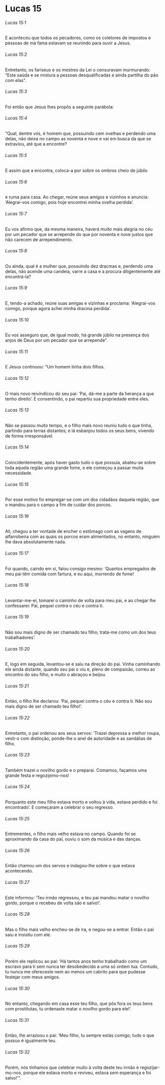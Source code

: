 # Lucas 15

###### Lucas 15:1

E aconteceu que todos os pecadores, como os coletores de impostos e pessoas de má fama estavam se reunindo para ouvir a Jesus.

###### Lucas 15:2

Entretanto, os fariseus e os mestres da Lei o censuravam murmurando: “Este saúda e se mistura a pessoas desqualificadas e ainda partilha do pão com elas”.

###### Lucas 15:3

Foi então que Jesus lhes propôs a seguinte parábola:

###### Lucas 15:4

“Qual, dentre vós, é homem que, possuindo cem ovelhas e perdendo uma delas, não deixa no campo as noventa e nove e vai em busca da que se extraviou, até que a encontre?

###### Lucas 15:5

E assim que a encontra, coloca-a por sobre os ombros cheio de júbilo

###### Lucas 15:6

e ruma para casa. Ao chegar, reúne seus amigos e vizinhos e anuncia: ‘Alegrai-vos comigo, pois hoje encontrei minha ovelha perdida’.

###### Lucas 15:7

Eu vos afirmo que, da mesma maneira, haverá muito mais alegria no céu por um pecador que se arrepende do que por noventa e nove justos que não carecem de arrependimento.

###### Lucas 15:8

Ou ainda, qual é a mulher que, possuindo dez dracmas e, perdendo uma delas, não acende uma candeia, varre a casa e a procura diligentemente até encontrá-la?

###### Lucas 15:9

E, tendo-a achado, reúne suas amigas e vizinhas e proclama: ‘Alegrai-vos comigo, porque agora achei minha dracma perdida’.

###### Lucas 15:10

Eu vos asseguro que, de igual modo, há grande júbilo na presença dos anjos de Deus por um pecador que se arrepende”.

###### Lucas 15:11

E Jesus continuou: “Um homem tinha dois filhos.

###### Lucas 15:12

O mais novo reivindicou do seu pai: ‘Pai, dá-me a parte da herança a que tenho direito’. E consentindo, o pai repartiu sua propriedade entre eles.

###### Lucas 15:13

Não se passou muito tempo, e o filho mais novo reuniu tudo o que tinha, partindo para terras distantes; e lá esbanjou todos os seus bens, vivendo de forma irresponsável.

###### Lucas 15:14

Coincidentemente, após haver gasto tudo o que possuía, abateu-se sobre toda aquela região uma grande fome, e ele começou a passar muita necessidade.

###### Lucas 15:15

Por esse motivo foi empregar-se com um dos cidadãos daquela região, que o mandou para o campo a fim de cuidar dos porcos.

###### Lucas 15:16

Ali, chegou a ter vontade de encher o estômago com as vagens de alfarrobeira com as quais os porcos eram alimentados, no entanto, ninguém lhe dava absolutamente nada.

###### Lucas 15:17

Foi quando, caindo em si, falou consigo mesmo: ‘Quantos empregados de meu pai têm comida com fartura, e eu aqui, morrendo de fome!

###### Lucas 15:18

Levantar-me-ei, tomarei o caminho de volta para meu pai, e ao chegar lhe confessarei: Pai, pequei contra o céu e contra ti.

###### Lucas 15:19

Não sou mais digno de ser chamado teu filho; trata-me como um dos teus trabalhadores’.

###### Lucas 15:20

E, logo em seguida, levantou-se e saiu na direção do pai. Vinha caminhando ele ainda distante, quando seu pai o viu e, pleno de compaixão, correu ao encontro do seu filho, e muito o abraçou e beijou.

###### Lucas 15:21

Então, o filho lhe declarou: ‘Pai, pequei contra o céu e contra ti. Não sou mais digno de ser chamado teu filho!’.

###### Lucas 15:22

Entretanto, o pai ordenou aos seus servos: ‘Trazei depressa a melhor roupa, vesti-o com distinção, ponde-lhe o anel de autoridade e as sandálias de filho.

###### Lucas 15:23

Também trazei o novilho gordo e o preparai. Comamos, façamos uma grande festa e regozijemo-nos!

###### Lucas 15:24

Porquanto este meu filho estava morto e voltou à vida, estava perdido e foi encontrado’. E começaram a celebrar o seu regresso.

###### Lucas 15:25

Entrementes, o filho mais velho estava no campo. Quando foi se aproximando da casa do pai, ouviu o som da música e das danças.

###### Lucas 15:26

Então chamou um dos servos e indagou-lhe sobre o que estava acontecendo.

###### Lucas 15:27

Este informou: ‘Teu irmão regressou, e teu pai mandou matar o novilho gordo, porque o recebeu de volta são e salvo!’.

###### Lucas 15:28

Mas o filho mais velho encheu-se de ira, e negou-se a entrar. Então o pai saiu e insistiu com ele.

###### Lucas 15:29

Porém ele replicou ao pai: ‘Há tantos anos tenho trabalhado como um escravo para ti sem nunca ter desobedecido a uma só ordem tua. Contudo, tu nunca me ofereceste nem ao menos um cabrito para que pudesse festejar com meus amigos.

###### Lucas 15:30

No entanto, chegando em casa esse teu filho, que pôs fora os teus bens com prostitutas, tu ordenaste matar o novilho gordo para ele!’.

###### Lucas 15:31

Então, lhe arrazoou o pai: ‘Meu filho, tu sempre estás comigo; tudo o que possuo é igualmente teu.

###### Lucas 15:32

Porém, nós tínhamos que celebrar muito à volta deste teu irmão e regozijar-mo-nos, porque ele estava morto e reviveu, estava sem esperança e foi salvo!’”.

